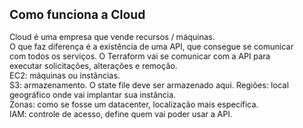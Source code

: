 ## Como funciona a Cloud

Cloud é uma empresa que vende recursos / máquinas.  
O que faz diferença é a existência de uma API, que consegue se comunicar com todos os serviços. O Terraform vai se comunicar com a API para executar solicitações, alterações e remoção.  
EC2: máquinas ou instâncias.  
S3: armazenamento. O state file deve ser armazenado aqui. 
Regiões: local geográfico onde vai implantar sua instância.  
Zonas: como se fosse um datacenter, localização mais específica.  
IAM: controle de acesso, define quem vai poder usar a API.  
